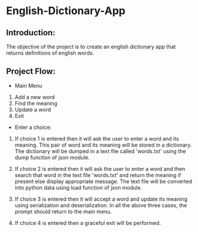# English-Dictionary-App

## Introduction:

The objective of the project is to create an english dictionary app that returns definitions of english words.

## Project Flow:

* Main Menu

1. Add a new word
2. Find the meaning
3. Update a word
4. Exit

* Enter a choice:

1. If choice 1 is entered then it will ask the user to enter a word and its meaning. This pair of word and its meaning will be stored in a dictionary. The dictionary    will be dumped in a text file called 'words.txt' using the dump function of json module.

2. If choice 2 is entered then it will ask the user to enter a word and then search that word in the text file 'words.txt' and return the meaning if present else        display appropriate message. The text file will be converted into python data using load function of json module.

3. If choice 3 is entered then it will accept a word and update its meaning using serialization and deserialization. In all the above three cases, the prompt should return to the main menu. 

4. If choice 4 is entered then a graceful exit will be performed.
